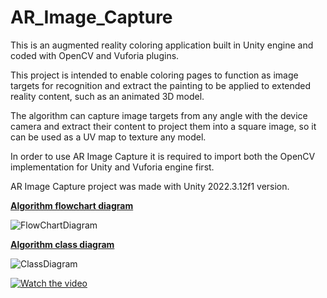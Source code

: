 # AR_Image_Capture
This is an augmented reality coloring application built in Unity engine and coded with OpenCV and Vuforia plugins.  
  
This project is intended to enable coloring pages to function as image targets for recognition and extract the painting to be applied to extended reality content, such as an animated 3D model.  
  
The algorithm can capture image targets from any angle with the device camera and extract their content to project them into a square image, so it can be used as a UV map to texture any model.  
  
In order to use AR Image Capture it is required to import both the OpenCV implementation for Unity and Vuforia engine first.  
  
AR Image Capture project was made with Unity 2022.3.12f1 version.  
  
<b><u>Algorithm flowchart diagram</u></b>  
  
![FlowChartDiagram](https://github.com/Isco16/AR_Image_Capture/assets/112453307/3a9ab9c5-713e-4ef2-adaf-36e2190e5a9c)
  
<b><u>Algorithm class diagram</u></b>  
  
![ClassDiagram](https://github.com/Isco16/AR_Image_Capture/assets/112453307/84f983f9-013f-4cfd-a51d-dd92a3b694b9)
  
[![Watch the video](https://img.youtube.com/vi/u0hb3MhlETI?si=ufmrsQpa3ohWKZi8/0.jpg)](https://www.youtube.com/embed/u0hb3MhlETI?si=ufmrsQpa3ohWKZi8)
